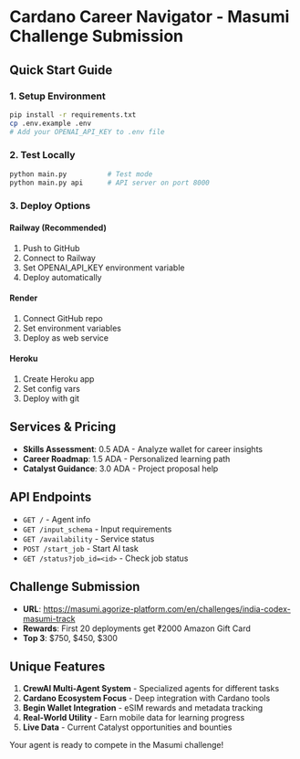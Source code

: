 # Cardano Career Navigator - Masumi Challenge Submission

## Quick Start Guide

### 1. Setup Environment
```bash
pip install -r requirements.txt
cp .env.example .env
# Add your OPENAI_API_KEY to .env file
```

### 2. Test Locally
```bash
python main.py          # Test mode
python main.py api      # API server on port 8000
```

### 3. Deploy Options

#### Railway (Recommended)
1. Push to GitHub
2. Connect to Railway
3. Set OPENAI_API_KEY environment variable
4. Deploy automatically

#### Render
1. Connect GitHub repo
2. Set environment variables
3. Deploy as web service

#### Heroku
1. Create Heroku app
2. Set config vars
3. Deploy with git

## Services & Pricing

- **Skills Assessment**: 0.5 ADA - Analyze wallet for career insights
- **Career Roadmap**: 1.5 ADA - Personalized learning path
- **Catalyst Guidance**: 3.0 ADA - Project proposal help

## API Endpoints

- `GET /` - Agent info
- `GET /input_schema` - Input requirements
- `GET /availability` - Service status
- `POST /start_job` - Start AI task
- `GET /status?job_id=<id>` - Check job status

## Challenge Submission

- **URL**: https://masumi.agorize-platform.com/en/challenges/india-codex-masumi-track
- **Rewards**: First 20 deployments get ₹2000 Amazon Gift Card
- **Top 3**: $750, $450, $300

## Unique Features

1. **CrewAI Multi-Agent System** - Specialized agents for different tasks
2. **Cardano Ecosystem Focus** - Deep integration with Cardano tools
3. **Begin Wallet Integration** - eSIM rewards and metadata tracking
4. **Real-World Utility** - Earn mobile data for learning progress
5. **Live Data** - Current Catalyst opportunities and bounties

Your agent is ready to compete in the Masumi challenge!